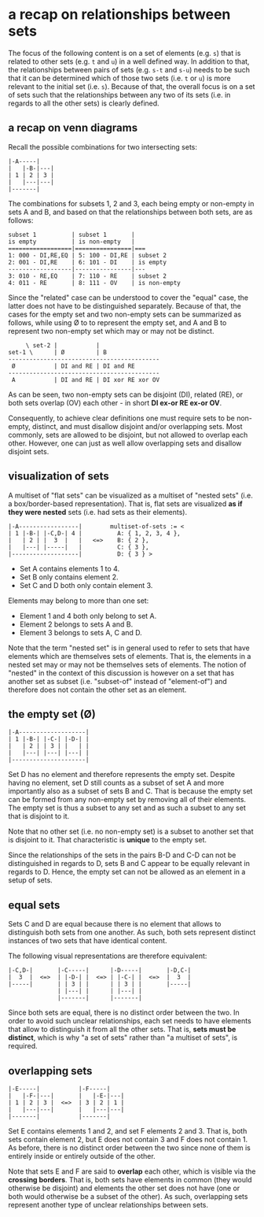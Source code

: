 
<!-- ======================================================================= -->
# a recap on relationships between sets

The focus of the following content is on a set of elements (e.g. `s`) that is
related to other sets (e.g. `t` and `u`) in a well defined way. In addition to
that, the relationships between pairs of sets (e.g. `s-t` and `s-u`) needs to
be such that it can be determined which of those two sets (i.e. `t` or `u`) is
more relevant to the initial set (i.e. `s`). Because of that, the overall focus
is on a set of sets such that the relationships between any two of its sets
(i.e. in regards to all the other sets) is clearly defined.

<!-- ======================================================================= -->
## a recap on venn diagrams

Recall the possible combinations for two intersecting sets:

```
|-A-----|
|   |-B-|---|
| 1 | 2 | 3 |
|   |---|---|
|-------|
```

The combinations for subsets 1, 2 and 3, each being empty or non-empty in sets
A and B, and based on that the relationships between both sets, are as follows:

```
subset 1          | subset 1       |
is empty          | is non-empty   |
==================|================|===
1: 000 - DI,RE,EQ | 5: 100 - DI,RE | subset 2
2: 001 - DI,RE    | 6: 101 - DI    | is empty
------------------|----------------|---
3: 010 - RE,EQ    | 7: 110 - RE    | subset 2
4: 011 - RE       | 8: 111 - OV    | is non-empty
```

Since the "related" case can be understood to cover the "equal" case, the latter
does not have to be distinguished separately. Because of that, the cases for the
empty set and two non-empty sets can be summarized as follows, while using Ø to
to represent the empty set, and A and B to represent two non-empty set which
may or may not be distinct.

```
     \ set-2 |           |
set-1 \      | Ø         | B
-------------------------------------------
 Ø           | DI and RE | DI and RE
-------------------------------------------
 A           | DI and RE | DI xor RE xor OV
```

As can be seen, two non-empty sets can be disjoint (DI), related (RE), or both
sets overlap (OV) each other - in short **DI ex-or RE ex-or OV**.

Consequently, to achieve clear definitions one must require sets to be non-empty,
distinct, and must disallow disjoint and/or overlapping sets. Most commonly, sets
are allowed to be disjoint, but not allowed to overlap each other. However, one
can just as well allow overlapping sets and disallow disjoint sets.

<!-- ======================================================================= -->
## visualization of sets

A multiset of "flat sets" can be visualized as a multiset of "nested sets"
(i.e. a box/border-based representation). That is, flat sets are visualized
**as if they were nested** sets (i.e. had sets as their elements).

```
|-A-----------------|        multiset-of-sets := <
| 1 |-B-| |-C,D-| 4 |          A: { 1, 2, 3, 4 },
|   | 2 | |  3  |   |   <=>    B: { 2 },
|   |---| |-----|   |          C: { 3 },
|-------------------|          D: { 3 } >
```

* Set A contains elements 1 to 4.
* Set B only contains element 2.
* Set C and D both only contain element 3.

Elements may belong to more than one set:

* Element 1 and 4 both only belong to set A.
* Element 2 belongs to sets A and B.
* Element 3 belongs to sets A, C and D.

Note that the term "nested set" is in general used to refer to sets that have
elements which are themselves sets of elements. That is, the elements in a
nested set may or may not be themselves sets of elements. The notion of "nested"
in the context of this discussion is however on a set that has another set as
subset (i.e. "subset-of" instead of "element-of") and therefore does not contain
the other set as an element.

<!-- ======================================================================= -->
## the empty set (Ø)

```
|-A-------------------|
| 1 |-B-| |-C-| |-D-| |
|   | 2 | | 3 | |   | |
|   |---| |---| |---| |
|---------------------|
```

Set D has no element and therefore represents the empty set. Despite having
no element, set D still counts as a subset of set A and more importantly also
as a subset of sets B and C. That is because the empty set can be formed from
any non-empty set by removing all of their elements. The empty set is thus
a subset to any set and as such a subset to any set that is disjoint to it.

Note that no other set (i.e. no non-empty set) is a subset to another set
that is disjoint to it. That characteristic is **unique** to the empty set.

Since the relationships of the sets in the pairs B-D and C-D can not be
distinguished in regards to D, sets B and C appear to be equally relevant
in regards to D. Hence, the empty set can not be allowed as an element in
a setup of sets.

<!-- ======================================================================= -->
## equal sets

Sets C and D are equal because there is no element that allows to distinguish
both sets from one another. As such, both sets represent distinct instances of
two sets that have identical content.

The following visual representations are therefore equivalent:

```
|-C,D-|       |-C-----|      |-D-----|       |-D,C-|
|  3  |  <=>  | |-D-| |  <=> | |-C-| |  <=>  |  3  |
|-----|       | | 3 | |      | | 3 | |       |-----|
              | |---| |      | |---| |
              |-------|      |-------|
```

Since both sets are equal, there is no distinct order between the two. In order
to avoid such unclear relationships, each set needs to have elements that allow
to distinguish it from all the other sets. That is, **sets must be distinct**,
which is why "a set of sets" rather than "a multiset of sets", is required.

<!-- ======================================================================= -->
## overlapping sets

```
|-E-----|           |-F-----|
|   |-F-|---|       |   |-E-|---|
| 1 | 2 | 3 |  <=>  | 3 | 2 | 1 |
|   |---|---|       |   |---|---|
|-------|           |-------|
```

Set E contains elements 1 and 2, and set F elements 2 and 3. That is, both
sets contain element 2, but E does not contain 3 and F does not contain 1.
As before, there is no distinct order between the two since none of them is
entirely inside or entirely outside of the other.

Note that sets E and F are said to **overlap** each other, which is visible
via the **crossing borders**. That is, both sets have elements in common
(they would otherwise be disjoint) and elements the other set does not have
(one or both would otherwise be a subset of the other). As such, overlapping
sets represent another type of unclear relationships between sets.
